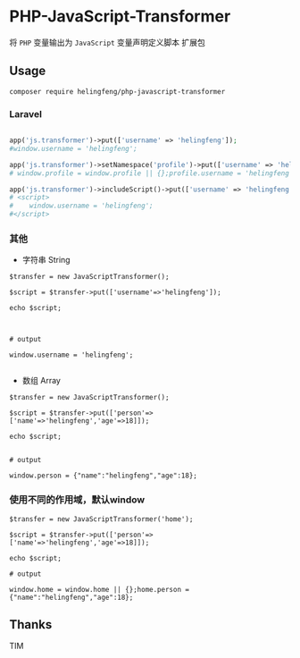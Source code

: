 # PHP-JavaScript-Transformer

将 `PHP` 变量输出为 `JavaScript` 变量声明定义脚本 扩展包

## Usage

```
composer require helingfeng/php-javascript-transformer
```


### Laravel

```php

app('js.transformer')->put(['username' => 'helingfeng']);
#window.username = 'helingfeng';

app('js.transformer')->setNamespace('profile')->put(['username' => 'helingfeng']);
# window.profile = window.profile || {};profile.username = 'helingfeng';

app('js.transformer')->includeScript()->put(['username' => 'helingfeng']);
# <script>
#    window.username = 'helingfeng';
#</script>
```



### 其他

- 字符串 String

```
$transfer = new JavaScriptTransformer();

$script = $transfer->put(['username'=>'helingfeng']);

echo $script;



# output

window.username = 'helingfeng';


```

- 数组 Array

```
$transfer = new JavaScriptTransformer();

$script = $transfer->put(['person'=>['name'=>'helingfeng','age'=>18]]);

echo $script;


# output 

window.person = {"name":"helingfeng","age":18};

```

### 使用不同的作用域，默认window

```
$transfer = new JavaScriptTransformer('home');

$script = $transfer->put(['person'=>['name'=>'helingfeng','age'=>18]]);

echo $script;

# output 

window.home = window.home || {};home.person = {"name":"helingfeng","age":18};

```

## Thanks

TIM

